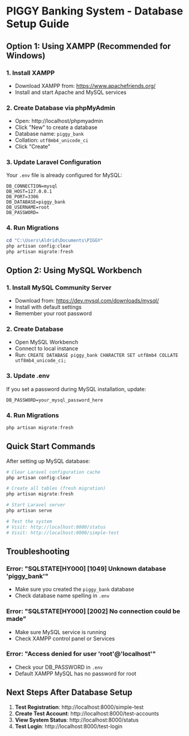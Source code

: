 # PIGGY Banking System - Database Setup Guide

## Option 1: Using XAMPP (Recommended for Windows)

### 1. Install XAMPP
- Download XAMPP from: https://www.apachefriends.org/
- Install and start Apache and MySQL services

### 2. Create Database via phpMyAdmin
- Open: http://localhost/phpmyadmin
- Click "New" to create a database
- Database name: `piggy_bank`
- Collation: `utf8mb4_unicode_ci`
- Click "Create"

### 3. Update Laravel Configuration
Your `.env` file is already configured for MySQL:
```
DB_CONNECTION=mysql
DB_HOST=127.0.0.1
DB_PORT=3306
DB_DATABASE=piggy_bank
DB_USERNAME=root
DB_PASSWORD=
```

### 4. Run Migrations
```powershell
cd "C:\Users\Aldrid\Documents\PIGGY"
php artisan config:clear
php artisan migrate:fresh
```

## Option 2: Using MySQL Workbench

### 1. Install MySQL Community Server
- Download from: https://dev.mysql.com/downloads/mysql/
- Install with default settings
- Remember your root password

### 2. Create Database
- Open MySQL Workbench
- Connect to local instance
- Run: `CREATE DATABASE piggy_bank CHARACTER SET utf8mb4 COLLATE utf8mb4_unicode_ci;`

### 3. Update .env
If you set a password during MySQL installation, update:
```
DB_PASSWORD=your_mysql_password_here
```

### 4. Run Migrations
```powershell
php artisan migrate:fresh
```

## Quick Start Commands

After setting up MySQL database:

```powershell
# Clear Laravel configuration cache
php artisan config:clear

# Create all tables (fresh migration)
php artisan migrate:fresh

# Start Laravel server
php artisan serve

# Test the system
# Visit: http://localhost:8000/status
# Visit: http://localhost:8000/simple-test
```

## Troubleshooting

### Error: "SQLSTATE[HY000] [1049] Unknown database 'piggy_bank'"
- Make sure you created the `piggy_bank` database
- Check database name spelling in `.env`

### Error: "SQLSTATE[HY000] [2002] No connection could be made"
- Make sure MySQL service is running
- Check XAMPP control panel or Services

### Error: "Access denied for user 'root'@'localhost'"
- Check your DB_PASSWORD in `.env`
- Default XAMPP MySQL has no password for root

## Next Steps After Database Setup

1. **Test Registration**: http://localhost:8000/simple-test
2. **Create Test Account**: http://localhost:8000/test-accounts
3. **View System Status**: http://localhost:8000/status
4. **Test Login**: http://localhost:8000/test-login